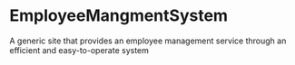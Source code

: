 # EmployeeMangmentSystem
A generic site that provides an employee management service through an efficient and easy-to-operate system
